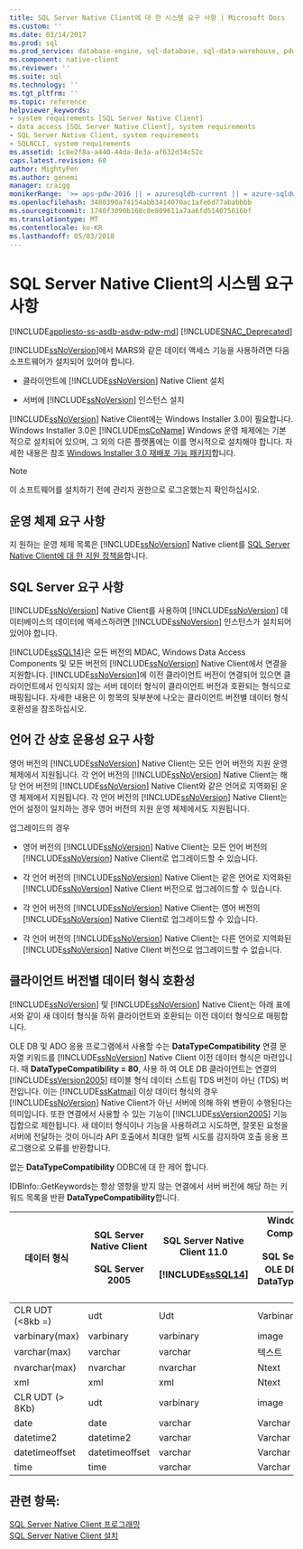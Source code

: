 ```yaml
---
title: SQL Server Native Client에 대 한 시스템 요구 사항 | Microsoft Docs
ms.custom: ''
ms.date: 03/14/2017
ms.prod: sql
ms.prod_service: database-engine, sql-database, sql-data-warehouse, pdw
ms.component: native-client
ms.reviewer: ''
ms.suite: sql
ms.technology: ''
ms.tgt_pltfrm: ''
ms.topic: reference
helpviewer_keywords:
- system requirements [SQL Server Native Client]
- data access [SQL Server Native Client], system requirements
- SQL Server Native Client, system requirements
- SQLNCLI, system requirements
ms.assetid: 1c8e2f8a-a440-44da-8e3a-af632d34c52c
caps.latest.revision: 60
author: MightyPen
ms.author: genemi
manager: craigg
monikerRange: '>= aps-pdw-2016 || = azuresqldb-current || = azure-sqldw-latest || >= sql-server-2016 || = sqlallproducts-allversions'
ms.openlocfilehash: 3480390a74154abb3414070ac1afe6d77ababbbb
ms.sourcegitcommit: 1740f3090b168c0e809611a7aa6fd514075616bf
ms.translationtype: MT
ms.contentlocale: ko-KR
ms.lasthandoff: 05/03/2018
---
```

# <a name="system-requirements-for-sql-server-native-client"></a>SQL Server Native Client의 시스템 요구 사항
[!INCLUDE[appliesto-ss-asdb-asdw-pdw-md](../../includes/appliesto-ss-asdb-asdw-pdw-md.md)]
[!INCLUDE[SNAC_Deprecated](../../includes/snac-deprecated.md)]

  [!INCLUDE[ssNoVersion](../../includes/ssnoversion-md.md)]에서 MARS와 같은 데이터 액세스 기능을 사용하려면 다음 소프트웨어가 설치되어 있어야 합니다.  
  
-   클라이언트에 [!INCLUDE[ssNoVersion](../../includes/ssnoversion-md.md)] Native Client 설치  
  
-   서버에 [!INCLUDE[ssNoVersion](../../includes/ssnoversion-md.md)] 인스턴스 설치  
  
 [!INCLUDE[ssNoVersion](../../includes/ssnoversion-md.md)] Native Client에는 Windows Installer 3.0이 필요합니다. Windows Installer 3.0은 [!INCLUDE[msCoName](../../includes/msconame-md.md)] Windows 운영 체제에는 기본적으로 설치되어 있으며, 그 외의 다른 플랫폼에는 이를 명시적으로 설치해야 합니다. 자세한 내용은 참조 [Windows Installer 3.0 재배포 가능 패키지](http://go.microsoft.com/fwlink/?LinkId=46459)합니다.  
  
> [!NOTE]  
>  이 소프트웨어를 설치하기 전에 관리자 권한으로 로그온했는지 확인하십시오.  
  
## <a name="operating-system-requirements"></a>운영 체제 요구 사항  
 지 원하는 운영 체제 목록은 [!INCLUDE[ssNoVersion](../../includes/ssnoversion-md.md)] Native client를 [SQL Server Native Client에 대 한 지원 정책을](../../relational-databases/native-client/applications/support-policies-for-sql-server-native-client.md)합니다.  
  
## <a name="sql-server-requirements"></a>SQL Server 요구 사항  
 [!INCLUDE[ssNoVersion](../../includes/ssnoversion-md.md)] Native Client를 사용하여 [!INCLUDE[ssNoVersion](../../includes/ssnoversion-md.md)] 데이터베이스의 데이터에 액세스하려면 [!INCLUDE[ssNoVersion](../../includes/ssnoversion-md.md)] 인스턴스가 설치되어 있어야 합니다.  
  
 [!INCLUDE[ssSQL14](../../includes/sssql14-md.md)]은 모든 버전의 MDAC, Windows Data Access Components 및 모든 버전의 [!INCLUDE[ssNoVersion](../../includes/ssnoversion-md.md)] Native Client에서 연결을 지원합니다. [!INCLUDE[ssNoVersion](../../includes/ssnoversion-md.md)]에 이전 클라이언트 버전이 연결되어 있으면 클라이언트에서 인식되지 않는 서버 데이터 형식이 클라이언트 버전과 호환되는 형식으로 매핑됩니다. 자세한 내용은 이 항목의 뒷부분에 나오는 클라이언트 버전별 데이터 형식 호환성을 참조하십시오.  
  
## <a name="cross-language-requirements"></a>언어 간 상호 운용성 요구 사항  
 영어 버전의 [!INCLUDE[ssNoVersion](../../includes/ssnoversion-md.md)] Native Client는 모든 언어 버전의 지원 운영 체제에서 지원됩니다. 각 언어 버전의 [!INCLUDE[ssNoVersion](../../includes/ssnoversion-md.md)] Native Client는 해당 언어 버전의 [!INCLUDE[ssNoVersion](../../includes/ssnoversion-md.md)] Native Client와 같은 언어로 지역화된 운영 체제에서 지원됩니다. 각 언어 버전의 [!INCLUDE[ssNoVersion](../../includes/ssnoversion-md.md)] Native Client는 언어 설정이 일치하는 경우 영어 버전의 지원 운영 체제에서도 지원됩니다.  
  
 업그레이드의 경우  
  
-   영어 버전의 [!INCLUDE[ssNoVersion](../../includes/ssnoversion-md.md)] Native Client는 모든 언어 버전의 [!INCLUDE[ssNoVersion](../../includes/ssnoversion-md.md)] Native Client로 업그레이드할 수 있습니다.  
  
-   각 언어 버전의 [!INCLUDE[ssNoVersion](../../includes/ssnoversion-md.md)] Native Client는 같은 언어로 지역화된 [!INCLUDE[ssNoVersion](../../includes/ssnoversion-md.md)] Native Client 버전으로 업그레이드할 수 있습니다.  
  
-   각 언어 버전의 [!INCLUDE[ssNoVersion](../../includes/ssnoversion-md.md)] Native Client는 영어 버전의 [!INCLUDE[ssNoVersion](../../includes/ssnoversion-md.md)] Native Client로 업그레이드할 수 있습니다.  
  
-   각 언어 버전의 [!INCLUDE[ssNoVersion](../../includes/ssnoversion-md.md)] Native Client는 다른 언어로 지역화된 [!INCLUDE[ssNoVersion](../../includes/ssnoversion-md.md)] Native Client 버전으로 업그레이드할 수 없습니다.  
  
## <a name="data-type-compatibility-for-client-versions"></a>클라이언트 버전별 데이터 형식 호환성  
 [!INCLUDE[ssNoVersion](../../includes/ssnoversion-md.md)] 및 [!INCLUDE[ssNoVersion](../../includes/ssnoversion-md.md)] Native Client는 아래 표에서와 같이 새 데이터 형식을 하위 클라이언트와 호환되는 이전 데이터 형식으로 매핑합니다.  
  
 OLE DB 및 ADO 응용 프로그램에서 사용할 수는 **DataTypeCompatibility** 연결 문자열 키워드를 [!INCLUDE[ssNoVersion](../../includes/ssnoversion-md.md)] Native Client 이전 데이터 형식은 마련입니다. 때 **DataTypeCompatibility = 80**, 사용 하 여 OLE DB 클라이언트는 연결의 [!INCLUDE[ssVersion2005](../../includes/ssversion2005-md.md)] 테이블 형식 데이터 스트림 TDS 버전이 아닌 (TDS) 버전입니다. 이는 [!INCLUDE[ssKatmai](../../includes/sskatmai-md.md)] 이상 데이터 형식의 경우 [!INCLUDE[ssNoVersion](../../includes/ssnoversion-md.md)] Native Client가 아닌 서버에 의해 하위 변환이 수행된다는 의미입니다. 또한 연결에서 사용할 수 있는 기능이 [!INCLUDE[ssVersion2005](../../includes/ssversion2005-md.md)] 기능 집합으로 제한됩니다. 새 데이터 형식이나 기능을 사용하려고 시도하면, 잘못된 요청을 서버에 전달하는 것이 아니라 API 호출에서 최대한 일찍 시도를 감지하여 호출 응용 프로그램으로 오류를 반환합니다.  
  
 없는 **DataTypeCompatibility** ODBC에 대 한 제어 합니다.  
  
 IDBInfo::GetKeywords는 항상 영향을 받지 않는 연결에서 서버 버전에 해당 하는 키워드 목록을 반환 **DataTypeCompatibility**합니다.  
  
|데이터 형식|SQL Server Native Client <br /><br /> SQL Server 2005|SQL Server Native Client 11.0<br /><br /> [!INCLUDE[ssSQL14](../../includes/sssql14-md.md)]|Windows Data Access Components, MDAC 및<br /><br /> SQL Server Native Client OLE DB 응용 프로그램에서 DataTypeCompatibility=80 설정|  
|---------------|--------------------------------------------------|-------------------------------------------------------------|-------------------------------------------------------------------------------------------------------------------------------|  
|CLR UDT (\<8kb =)|udt|Udt|Varbinary|  
|varbinary(max)|varbinary|varbinary|image|  
|varchar(max)|varchar|varchar|텍스트|  
|nvarchar(max)|nvarchar|nvarchar|Ntext|  
|xml|xml|xml|Ntext|  
|CLR UDT (> 8Kb)|udt|varbinary|image|  
|date|date|varchar|Varchar|  
|datetime2|datetime2|varchar|Varchar|  
|datetimeoffset|datetimeoffset|varchar|Varchar|  
|time|time|varchar|Varchar|  
  
## <a name="see-also"></a>관련 항목:  
 [SQL Server Native Client 프로그래밍](../../relational-databases/native-client/sql-server-native-client-programming.md)   
 [SQL Server Native Client 설치](../../relational-databases/native-client/applications/installing-sql-server-native-client.md)  
  
  
